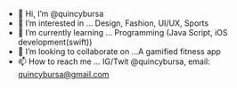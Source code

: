 - 👋 Hi, I’m @quincybursa
- 👀 I’m interested in ... Design, Fashion, UI/UX, Sports
- 🌱 I’m currently learning ... Programming (Java Script, iOS development(swift))
- 💞️ I’m looking to collaborate on ...A gamified fitness app
- 📫 How to reach me ... IG/Twit @quincybursa, email: quincybursa@gmail.com

